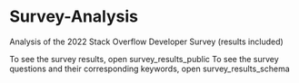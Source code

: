 # Survey-Analysis
Analysis of the 2022 Stack Overflow Developer Survey (results included) 


To see the survey results, open survey_results_public
To see the survey questions and their corresponding keywords, open survey_results_schema

